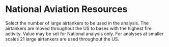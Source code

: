 <link href="wfips.css" rel="stylesheet" type="text/css">

<head><title>WFIPS: National Aviation Resources</title></head>

National Aviation Resources
========

Select the number of large airtankers to be used in the analysis.
The airtankers are moved throughout the US to bases with the
highest fire activity.  Value may be set for National analysis 
only. For analyses at smaller scales 21 large airtankers are used 
throughout the US.

 

